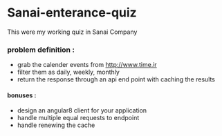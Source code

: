# Sanai-enterance-quiz
This were my working quiz in Sanai Company
### problem definition :
- grab the calender events from http://www.time.ir 
- filter them as daily, weekly, monthly
- return the response through an api end point with caching the results
#### bonuses :
- design an angular8 client for your application
- handle multiple equal requests to endpoint
- handle renewing the cache

